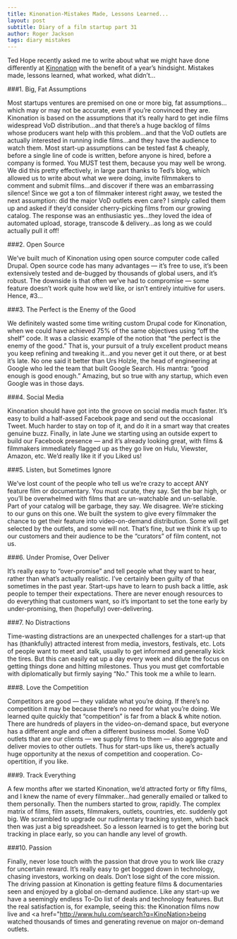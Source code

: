 ```yaml
---
title: Kinonation-Mistakes Made, Lessons Learned...
layout: post
subtitle: Diary of a film startup part 31
author: Roger Jackson
tags: diary mistakes
---
```

Ted Hope recently asked me to write about what we might have done differently at <a href="http://kinonation.com/">Kinonation</a> with the benefit of a year’s hindsight. Mistakes made, lessons learned, what worked, what didn’t…

###1. Big, Fat Assumptions

Most startups ventures are premised on one or more big, fat assumptions…which may or may not be accurate, even if you’re convinced they are. Kinonation is based on the assumptions that it’s really hard to get indie films widespread VoD distribution…and that there’s a huge backlog of films whose producers want help with this problem…and that the VoD outlets are actually interested in running indie films…and they have the audience to watch them. Most start-up assumptions can be tested fast & cheaply, before a single line of code is written, before anyone is hired, before a company is formed. You MUST test them, because you may well be wrong. We did this pretty effectively, in large part thanks to Ted’s blog, which allowed us to write about what we were doing, invite filmmakers to comment and submit films…and discover if there was an embarrassing silence! Since we got a ton of filmmaker interest right away, we tested the next assumption: did the major VoD outlets even care? I simply called them up and asked if they’d consider cherry-picking films from our growing catalog. The response was an enthusiastic yes…they loved the idea of automated upload, storage, transcode & delivery…as long as we could actually pull it off!

###2. Open Source

We’ve built much of Kinonation using open source computer code called Drupal. Open source code has many advantages — it’s free to use, it’s been extensively tested and de-bugged by thousands of global users, and it’s robust. The downside is that often we’ve had to compromise — some feature doesn’t work quite how we’d like, or isn’t entirely intuitive for users. Hence, #3…

###3. The Perfect is the Enemy of the Good

We definitely wasted some time writing custom Drupal code for Kinonation, when we could have achieved 75% of the same objectives using “off the shelf” code. It was a classic example of the notion that “the perfect is the enemy of the good.”  That is, your pursuit of a truly excellent product means you keep refining and tweaking it…and you never get it out there, or at best it’s late. No one said it better than Urs Holzle, the head of engineering at Google who led the team that built Google Search. His mantra:  “good enough is good enough.” Amazing, but so true with any startup, which even Google was in those days.

###4. Social Media

Kinonation should have got into the groove on social media much faster. It’s easy to build a half-assed Facebook page and send out the occasional Tweet.  Much harder to stay on top of it, and do it in a smart way that creates genuine buzz.  Finally, in late June we starting using an outside expert to build our Facebook presence — and it’s already looking great, with films & filmmakers immediately flagged up as they go live on Hulu, Viewster, Amazon, etc. We’d really like it if you Liked us!

###5. Listen, but Sometimes Ignore

We’ve lost count of the people who tell us we’re crazy to accept ANY feature film or documentary. You must curate, they say. Set the bar high, or you’ll be overwhelmed with films that are un-watchable and un-sellable. Part of your catalog will be garbage, they say. We disagree. We’re sticking to our guns on this one. We built the system to give every filmmaker the chance to get their feature into video-on-demand distribution. Some will get selected by the outlets, and some will not. That’s fine, but we think it’s up to our customers and their audience to be the “curators” of film content, not us.

###6. Under Promise, Over Deliver

It’s really easy to “over-promise” and tell people what they want to hear, rather than what’s actually realistic. I’ve certainly been guilty of that sometimes in the past year. Start-ups have to learn to push back a little, ask people to temper their expectations. There are never enough resources to do everything that customers want, so it’s important to set the tone early by under-promising, then (hopefully) over-delivering.

###7. No Distractions

Time-wasting distractions are an unexpected challenges for a start-up that has (thankfully) attracted interest from media, investors, festivals, etc. Lots of people want to meet and talk, usually to get informed and generally kick the tires. But this can easily eat up a day every week and dilute the focus on getting things done and hitting milestones. Thus you must get comfortable with diplomatically but firmly saying “No.” This took me a while to learn.

###8. Love the Competition

Competitors are good — they validate what you’re doing. If there’s no competition it may be because there’s no need for what you’re doing. We learned quite quickly that “competition” is far from a black & white notion. There are hundreds of players in the video-on-demand space, but everyone has a different angle and often a different business model. Some VoD outlets that are our clients — we supply films to them — also aggregate and deliver movies to other outlets. Thus for start-ups like us, there’s actually huge opportunity at the nexus of competition and cooperation. Co-opertition, if you like.

###9. Track Everything

A few months after we started Kinonation, we’d attracted forty or fifty films, and I knew the name of every filmmaker…had generally emailed or talked to them personally. Then the numbers started to grow, rapidly. The complex matrix of films, film assets, filmmakers, outlets, countries, etc. suddenly got big. We scrambled to upgrade our rudimentary tracking system, which back then was just a big spreadsheet. So a lesson learned is to get the boring but tracking in place early, so you can handle any level of growth.

###10. Passion

Finally, never lose touch with the passion that drove you to work like crazy for uncertain reward. It’s really easy to get bogged down in technology, chasing investors, working on deals. Don’t lose sight of the core mission. The driving passion at Kinonation is getting feature films & documentaries seen and enjoyed by a global on-demand audience. Like any start-up we have a seemingly endless To-Do list of deals and technology features. But the real satisfaction is, for example, seeing this: the Kinonation films now live and <a href="http://www.hulu.com/search?q=KinoNation>being watched thousands of times</a> and generating revenue on major on-demand outlets.
